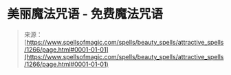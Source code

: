<!--yml

分类：未分类

日期：2024年06月12日 18:34:15

-->

# 美丽魔法咒语 - 免费魔法咒语

> 来源：[https://www.spellsofmagic.com/spells/beauty_spells/attractive_spells/1266/page.html#0001-01-01](https://www.spellsofmagic.com/spells/beauty_spells/attractive_spells/1266/page.html#0001-01-01)

